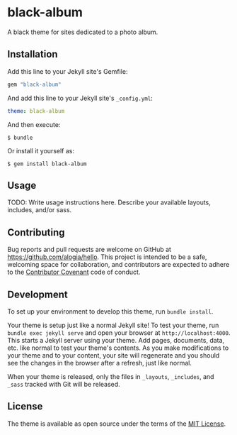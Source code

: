 # black-album

A black theme for sites dedicated to a photo album.

## Installation

Add this line to your Jekyll site's Gemfile:

```ruby
gem "black-album"
```

And add this line to your Jekyll site's `_config.yml`:

```yaml
theme: black-album
```

And then execute:

    $ bundle

Or install it yourself as:

    $ gem install black-album

## Usage

TODO: Write usage instructions here. Describe your available layouts, includes, and/or sass.

## Contributing

Bug reports and pull requests are welcome on GitHub at https://github.com/alogia/hello. This project is intended to be a safe, welcoming space for collaboration, and contributors are expected to adhere to the [Contributor Covenant](http://contributor-covenant.org) code of conduct.

## Development

To set up your environment to develop this theme, run `bundle install`.

Your theme is setup just like a normal Jekyll site! To test your theme, run `bundle exec jekyll serve` and open your browser at `http://localhost:4000`. This starts a Jekyll server using your theme. Add pages, documents, data, etc. like normal to test your theme's contents. As you make modifications to your theme and to your content, your site will regenerate and you should see the changes in the browser after a refresh, just like normal.

When your theme is released, only the files in `_layouts`, `_includes`, and `_sass` tracked with Git will be released.

## License

The theme is available as open source under the terms of the [MIT License](http://opensource.org/licenses/MIT).

